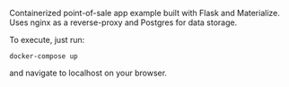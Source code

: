 
Containerized point-of-sale app example built with Flask and Materialize. Uses nginx as a reverse-proxy and Postgres for data storage.

To execute, just run:

    docker-compose up

and navigate to localhost on your browser.